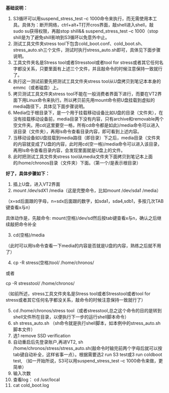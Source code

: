 **基础说明：**

1. S3循环可以用suspend_stress_test –c 1000命令来执行，而无需使用本工具。具体为：断开网络，ctrl+alt+T打开cros界面，敲shell进入shell，敲sudo su获得权限，再敲stop shill&& suspend_stress_test –c 1000（stop shill是为了避免shill影响到S3循环以免意外中止。
2. 测试工具文件夹stress tool下包含cold_boot.conf、cold_boot.sh、stress_auto.sh三个文件，测试时执行stress_auto.sh即可，具体见下面步骤说明。
3. 工具文件夹名是Stress tool或者Stresstool或者tool for stress或者其它任何名字都没关系，只要里面有上述三个文件，并且敲命令的时候注意保持一致就行了。
4. 执行这一测试前要先把测试工具文件夹stress tool从U盘拷贝到笔记本本身的emmc（或者磁盘）上。
5. 拷贝测试工具文件夹stress tool不能在一般消费者界面下进行，而要在VT2界面下用Linux命令来执行。所以拷贝前先用mount命令把U盘挂载到虚拟的media路径下，具体见下面步骤说明。
6. Media位于根目录下，是一个用于挂载移动设备比如U盘的目录（文件夹），在没有挂载移动设备前，media目录下没有内容，只有archive和removable两个空文件夹。用cd(这里要空一格，所有cd命令都是如此)/media命令可以进入该目录（文件夹），再用ls命令查看目录内容，即可看到上述内容。
7. 当移动设备如U盘挂载到media路径（即目录）下之后，media目录（文件夹的内容就变成了U盘的内容，此时用cd(空一格)/media命令可以进入该目录，再用ls命令查看目录内容，会发现里面就是U盘上的文件。
8. 此时把测试工具文件夹stress tool从media文件夹下面拷贝到笔记本上面的/home/chronos目录（文件夹）下面。（第一个/是表示根目录）

**好了，具体步骤如下：**

1. 插上U盘，进入VT2界面
2. mount /dev/sdX1 /media（这是完整命令，比如mount /dev/sda1 /media）

（x=sd后面跟的字母，n=sdx后面跟的数字，如sda1，sda4,sdb1，多按几次TAB键查看x与n）

具体动作是，先敲命令: mount(空格)/dev/sd然后按tab键查看x与n，确认之后继续敲把命令补全

3. cd(空格)/media

（此时可以用ls命令查看一下media的内容是否就是U盘的内容，熟练之后就不用了）

4. cp -R stress\(空格)tool/ /home/chronos/

或者

cp -R stresstool/ /home/chronos/ 

（如前所述，stress工具文件夹名是Stress tool或者Stresstool或者tool for stress或者其它任何名字都没关系，敲命令的时候注意保持一致就行了）

5. cd /home/chronos/stress tool（或者stresstool,总之这个命令的目的是转到shell文件所在目录，以便执行下一步的运行shell脚本命令）
6. sh stress_auto.sh  （sh命令就是执行shell脚本，如本例中的stress_auto.sh脚本文件）
7. 选1 remove SSD verification
8. 自动重启后先登录账户,再进VT2, sh /home/chronos/stress/stress_auto.sh(敲命令时输完前两个字母后就可以按tab键自动补全，这样省事一点）。根据需要选2 run S3 test或3 run coldboot test, （如一开始所说，S3可以用suspend_stress_test –c 1000命令来做，更简单）
9. 输入次数
10. 查看log： cd /usr/local
11. cat cold_boot.log


